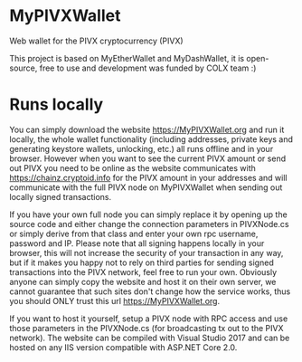 # MyPIVXWallet
Web wallet for the PIVX cryptocurrency (PIVX) 

This project is based on MyEtherWallet and MyDashWallet, it is open-source, free to use and development was funded by COLX team :)

# Runs locally
You can simply download the website https://MyPIVXWallet.org and run it locally, the whole wallet functionality (including addresses, private keys and generating keystore wallets, unlocking, etc.) all runs offline and in your browser. However when you want to see the current PIVX amount or send out PIVX you need to be online as the website communicates with https://chainz.cryptoid.info for the PIVX amount in your addresses and will communicate with the full PIVX node on MyPIVXWallet when sending out locally signed transactions.

If you have your own full node you can simply replace it by opening up the source code and either change the connection parameters in PIVXNode.cs or simply derive from that class and enter your own rpc username, password and IP. Please note that all signing happens locally in your browser, this will not increase the security of your transaction in any way, but if it makes you happy not to rely on third parties for sending signed transactions into the PIVX network, feel free to run your own. Obviously anyone can simply copy the website and host it on their own server, we cannot guarantee that such sites don't change how the service works, thus you should ONLY trust this url https://MyPIVXWallet.org.

If you want to host it yourself, setup a PIVX node with RPC access and use those parameters in the PIVXNode.cs (for broadcasting tx out to the PIVX network).
The website can be compiled with Visual Studio 2017 and can be hosted on any IIS version compatible with ASP.NET Core 2.0.
